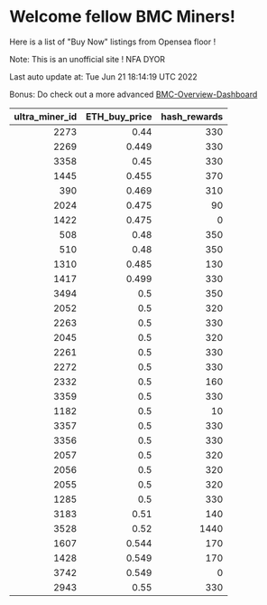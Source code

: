 # Welcome fellow BMC Miners!
Here is a list of "Buy Now" listings from Opensea floor !

Note: This is an unofficial site ! NFA DYOR

Last auto update at: Tue Jun 21 18:14:19 UTC 2022

Bonus: Do check out a more advanced [BMC-Overview-Dashboard](https://dune.com/defifunk/BMC-Overview-Dashboard)


|   ultra_miner_id |   ETH_buy_price |   hash_rewards |
|-----------------:|----------------:|---------------:|
|             2273 |           0.44  |            330 |
|             2269 |           0.449 |            330 |
|             3358 |           0.45  |            330 |
|             1445 |           0.455 |            370 |
|              390 |           0.469 |            310 |
|             2024 |           0.475 |             90 |
|             1422 |           0.475 |              0 |
|              508 |           0.48  |            350 |
|              510 |           0.48  |            350 |
|             1310 |           0.485 |            130 |
|             1417 |           0.499 |            330 |
|             3494 |           0.5   |            350 |
|             2052 |           0.5   |            320 |
|             2263 |           0.5   |            330 |
|             2045 |           0.5   |            320 |
|             2261 |           0.5   |            330 |
|             2272 |           0.5   |            330 |
|             2332 |           0.5   |            160 |
|             3359 |           0.5   |            330 |
|             1182 |           0.5   |             10 |
|             3357 |           0.5   |            330 |
|             3356 |           0.5   |            330 |
|             2057 |           0.5   |            320 |
|             2056 |           0.5   |            320 |
|             2055 |           0.5   |            320 |
|             1285 |           0.5   |            330 |
|             3183 |           0.51  |            140 |
|             3528 |           0.52  |           1440 |
|             1607 |           0.544 |            170 |
|             1428 |           0.549 |            170 |
|             3742 |           0.549 |              0 |
|             2943 |           0.55  |            330 |